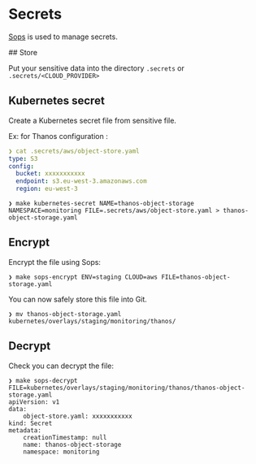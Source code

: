 # Secrets

[Sops](https://github.com/mozilla/sops) is used to manage secrets.

## Store

Put your sensitive data into the directory `.secrets` or `.secrets/<CLOUD_PROVIDER>`

## Kubernetes secret

Create a Kubernetes secret file from sensitive file.

Ex: for Thanos configuration :

```yaml
❯ cat .secrets/aws/object-store.yaml
type: S3
config:
  bucket: xxxxxxxxxxx
  endpoint: s3.eu-west-3.amazonaws.com
  region: eu-west-3
```

```shell
❯ make kubernetes-secret NAME=thanos-object-storage NAMESPACE=monitoring FILE=.secrets/aws/object-store.yaml > thanos-object-storage.yaml
```

## Encrypt

Encrypt the file using Sops:

```shell
❯ make sops-encrypt ENV=staging CLOUD=aws FILE=thanos-object-storage.yaml
```

You can now safely store this file into Git.

```shell
❯ mv thanos-object-storage.yaml kubernetes/overlays/staging/monitoring/thanos/
```

## Decrypt

Check you can decrypt the file:

```shell
❯ make sops-decrypt FILE=kubernetes/overlays/staging/monitoring/thanos/thanos-object-storage.yaml
apiVersion: v1
data:
    object-store.yaml: xxxxxxxxxxx
kind: Secret
metadata:
    creationTimestamp: null
    name: thanos-object-storage
    namespace: monitoring
```
